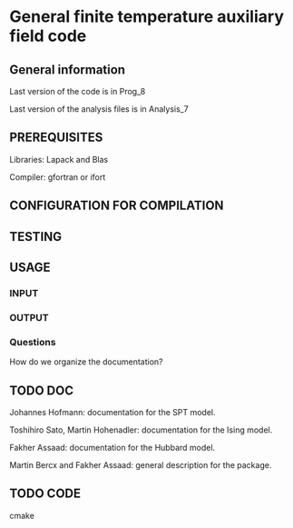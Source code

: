 # General  finite temperature auxiliary field code #

## General information ##
Last version of the code is in Prog_8

Last version of the analysis files is in Analysis_7

## PREREQUISITES ##

Libraries: Lapack and Blas

Compiler: gfortran  or ifort 


## CONFIGURATION FOR COMPILATION ##


## TESTING ##

## USAGE ##

### INPUT  ###

### OUTPUT ###

### Questions ###

How do we organize the documentation? 

## TODO DOC ##

Johannes Hofmann: documentation for the  SPT model. 

Toshihiro Sato, Martin Hohenadler:  documentation for the Ising model. 

Fakher Assaad:   documentation for the Hubbard model. 

Martin Bercx and Fakher Assaad: general description for the package. 

## TODO CODE ##
cmake

